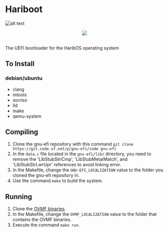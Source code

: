 # Hariboot
![alt text](https://github.com/The-HaribOS-Organization/Hariboot/blob/main/logo.png?raw=true)
<p align="center">
  <img src="https://github.com/The-HaribOS-Organization/Hariboot/blob/main/logo.png?raw=true" />
</p>

<br>
The UEFI bootloader for the HaribOS operating system

## To Install
### debian/ubuntu
- clang
- mtools
- xorriso
- lld
- make
- qemu-system

## Compiling
1. Clone the gnu-efi repository with this command `git clone https://git.code.sf.net/p/gnu-efi/code gnu-efi`
2. In the `data.c` file located in the `gnu-efi/lib/` directory, you need to remove the 'LibStubStriCmp', 'LibStubMetaiMatch', and 'LibStubStrLwrUpr' references to avoid linking error.
3. In the Makefile, change the `GNU-EFI_LOCALIZATION` value to the folder you cloned the gnu-efi repository in.
4. Use the  command `make` to build the system.

## Running
1. Clone the [OVMF binaries](https://github.com/The-HaribOS-Organization/OVMFbin).
2. In the Makefile, change the `OVMF_LOCALIZATION` value to the folder that contains the OVMF binaries.
3. Execute the command `make run`.
